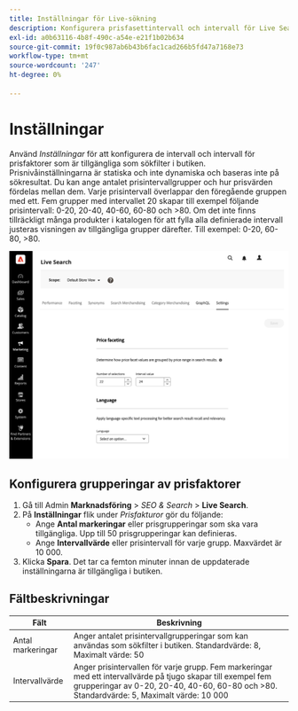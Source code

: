 ```yaml
---
title: Inställningar för Live-sökning
description: Konfigurera prisfasettintervall och intervall för Live Search-ansikten.
exl-id: a0b63116-4b8f-490c-a54e-e21f1b02b634
source-git-commit: 19f0c987ab6b43b6fac1cad266b5fd47a7168e73
workflow-type: tm+mt
source-wordcount: '247'
ht-degree: 0%

---
```


# Inställningar

Använd *Inställningar* för att konfigurera de intervall och intervall för prisfaktorer som är tillgängliga som sökfilter i butiken. Prisnivåinställningarna är statiska och inte dynamiska och baseras inte på sökresultat.
Du kan ange antalet prisintervallgrupper och hur prisvärden fördelas mellan dem. Varje prisintervall överlappar den föregående gruppen med ett. Fem grupper med intervallet 20 skapar till exempel följande prisintervall: 0-20, 20-40, 40-60, 60-80 och >80. Om det inte finns tillräckligt många produkter i katalogen för att fylla alla definierade intervall justeras visningen av tillgängliga grupper därefter. Till exempel: 0-20, 60-80, >80.

![Inställningar](assets/settings.png)

## Konfigurera grupperingar av prisfaktorer

1. Gå till Admin **Marknadsföring** > *SEO &amp; Search* > **Live Search**.
1. På **Inställningar** flik under *Prisfakturor* gör du följande:
   * Ange **Antal markeringar** eller prisgrupperingar som ska vara tillgängliga. Upp till 50 prisgrupperingar kan definieras.
   * Ange **Intervallvärde** eller prisintervall för varje grupp. Maxvärdet är 10 000.
1. Klicka **Spara**.
Det tar ca femton minuter innan de uppdaterade inställningarna är tillgängliga i butiken.

## Fältbeskrivningar

| Fält | Beskrivning |
|--- |--- |
| Antal markeringar | Anger antalet prisintervallgrupperingar som kan användas som sökfilter i butiken. Standardvärde: 8, Maximalt värde: 50 |
| Intervallvärde | Anger prisintervallen för varje grupp. Fem markeringar med ett intervallvärde på tjugo skapar till exempel fem grupperingar av 0-20, 20-40, 40-60, 60-80 och >80. Standardvärde: 5, Maximalt värde: 10 000 |
